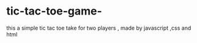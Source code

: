 # tic-tac-toe-game-
this a simple tic tac toe take for two players , made by javascript ,css and html
